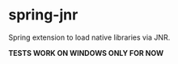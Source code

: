 # spring-jnr
Spring extension to load native libraries via JNR.

**TESTS WORK ON WINDOWS ONLY FOR NOW**
